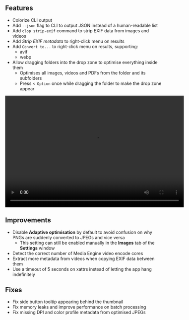 ## Features

- Colorize CLI output
- Add `--json` flag to CLI to output JSON instead of a human-readable list
- Add `clop strip-exif` command to strip EXIF data from images and videos
- Add *Strip EXIF metadata* to right-click menu on results
- Add `Convert to...` to right-click menu on results, supporting:
    - avif
    - webp
- Allow dragging folders into the drop zone to optimise everything inside them
    - Optimises all images, videos and PDFs from the folder and its subfolders
    - Press `⌥ Option` once while dragging the folder to make the drop zone appear

<video width=576 height=360 src="https://files.lowtechguys.com/dragging-folder-dropzone.mp4" controls title="demo video of dragging a folder into the drop zone"></video>

## Improvements

- Disable **Adaptive optimisation** by default to avoid confusion on why PNGs are suddenly converted to JPEGs and vice versa
    - This setting can still be enabled manually in the **Images** tab of the **Settings** window
- Detect the correct number of Media Engine video encode cores
- Extract more metadata from videos when copying EXIF data between them
- Use a timeout of 5 seconds on xattrs instead of letting the app hang indefinitely

## Fixes

- Fix side button tooltip appearing behind the thumbnail
- Fix memory leaks and improve performance on batch processing
- Fix missing DPI and color profile metadata from optimised JPEGs
